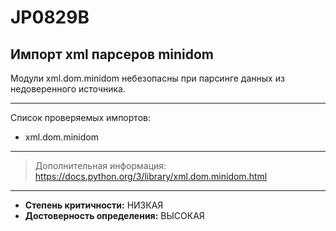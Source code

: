 # JP0829B
## Импорт xml парсеров minidom
Модули xml.dom.minidom небезопасны при парсинге данных из недоверенного источника.


---
Список проверяемых импортов:

* xml.dom.minidom

---
> Дополнительная информация:
> <https://docs.python.org/3/library/xml.dom.minidom.html>
---
* __Степень критичности:__ НИЗКАЯ
* __Достоверность определения:__ ВЫСОКАЯ